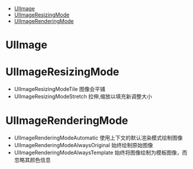 <!-- TOC -->

- [UIImage](#uiimage)
- [UIImageResizingMode](#uiimageresizingmode)
- [UIImageRenderingMode](#uiimagerenderingmode)

<!-- /TOC -->

# UIImage

# UIImageResizingMode

* UIImageResizingModeTile 图像会平铺
* UIImageResizingModeStretch 拉伸,缩放以填充新调整大小

# UIImageRenderingMode

* UIImageRenderingModeAutomatic 使用上下文的默认渲染模式绘制图像
* UIImageRenderingModeAlwaysOriginal 始终绘制原始图像
* UIImageRenderingModeAlwaysTemplate 始终将图像绘制为模板图像，而忽略其颜色信息